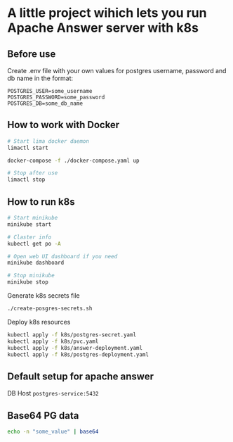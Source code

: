 # A little project wihich lets you run Apache Answer server with k8s

## Before use

Create .env file with your own values for postgres username, password and db name in the format:
```
POSTGRES_USER=some_username
POSTGRES_PASSWORD=some_password
POSTGRES_DB=some_db_name
```

## How to work with Docker

```bash
# Start lima docker daemon
limactl start

docker-compose -f ./docker-compose.yaml up

# Stop after use
limactl stop
```

## How to run k8s

```bash
# Start minikube
minikube start

# Claster info
kubectl get po -A

# Open web UI dashboard if you need
minikube dashboard

# Stop minikube
minikube stop
```

Generate k8s secrets file
```bash
./create-posgres-secrets.sh
```

Deploy k8s resources
```bash
kubectl apply -f k8s/postgres-secret.yaml
kubectl apply -f k8s/pvc.yaml
kubectl apply -f k8s/answer-deployment.yaml
kubectl apply -f k8s/postgres-deployment.yaml
```

## Default setup for apache answer

DB Host 
`postgres-service:5432`


## Base64 PG data

```bash
echo -n "some_value" | base64
```
